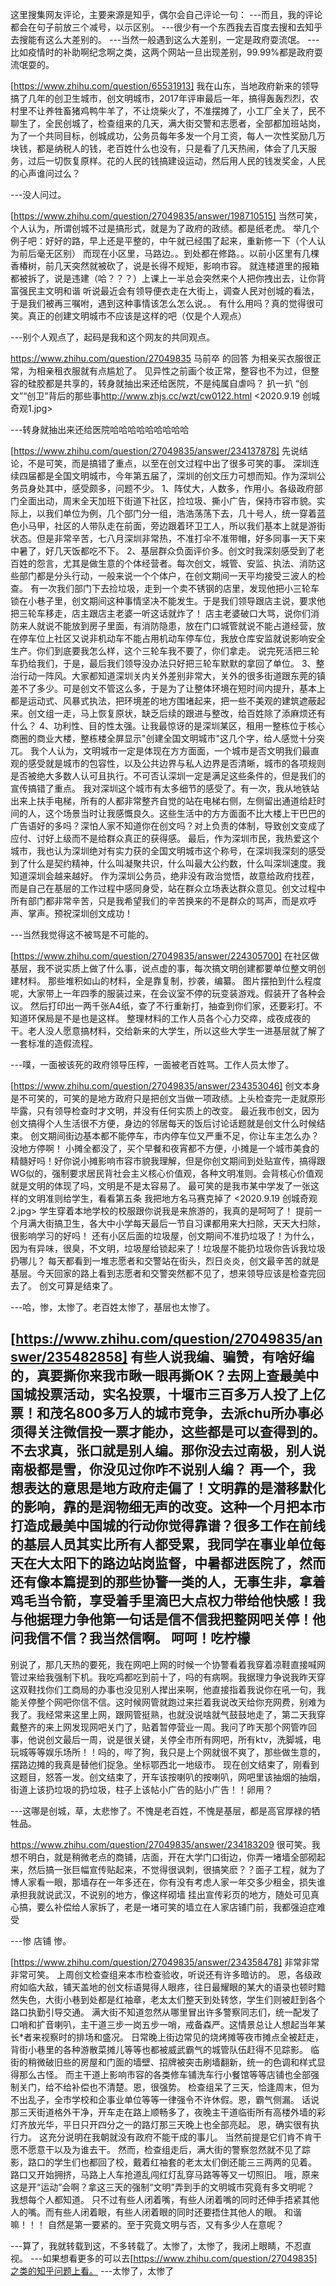 这里搜集网友评论，主要来源是知乎，偶尔会自己评论一句：
---而且，我的评论都会在句子前放三个减号，以示区别。
---很少有一个东西我去百度去搜和去知乎去搜能有这么大差别的。
---当然一般遇到这么大差别，一定是政府耍流氓。
---比如疫情时的补助啊纪念啊之类，这两个网站一旦出现差别，99.99%都是政府耍流氓耍的。

[https://www.zhihu.com/question/65531913]
我在山东，当地政府新来的领导搞了几年的创卫生城市，创文明城市，2017年评审最后一年，搞得轰轰烈烈，农村里不让养牲畜猪鸡鸭牛羊了，不让烧柴火了，不准摆摊了，小工厂全关了，民不聊生了，全民创城了，检查组来的几天，满大街交警和志愿者，全部都加班站岗，为了一个共同目标，创城成功，公务员每年多发一个月工资，每人一次性奖励几万块钱，都是纳税人的钱，老百姓什么也没有，只是看了几天热闹，体会了几天服务，过后一切恢复原样。花的人民的钱搞建设运动，然后用人民的钱发奖金，人民的心声谁问过么？

---没人问过。

[https://www.zhihu.com/question/27049835/answer/198710515]
当然可笑，个人认为，所谓创城不过是搞形式，就是为了政府的政绩。都是纸老虎。
举几个例子吧：好好的路，早上还是平整的，中午就已经围了起来，重新修一下（个人认为前后毫无区别）
而现在小区里，马路边。。到处都在修路。。以前小区里有几棵香椿树，前几天突然就被砍了，说是长得不规矩，影响市容。
就连楼道里的报箱都被拆了，说是违建（哈？？？）上课上一半总会突然来个人把你拽出去，让你背富强民主文明和谐
听说最近会有领导便衣走在大街上，调查人民对创城的看法，于是我们被再三嘱咐，遇到这种事情该怎么怎么说。。
有什么用吗？真的觉得很可笑。真正的创建文明城市不应该是这样的吧（仅是个人观点）

---别个人观点了，起码是我和这个网友的共同观点。

https://www.zhihu.com/question/27049835 马前卒 的回答
为相亲买衣服很正常，为相亲租衣服就有点尴尬了。
见异性之前画个妆正常，整容也不为过，但整容的硅胶都是共享的，转身就抽出来还给医院，不是纯属自虐吗？
扒一扒 “创文”“创卫”背后的那些事<http://www.zhjs.cc/wzt/cw0122.html>
<2020.9.19 创城奇观1.jpg>

---转身就抽出来还给医院哈哈哈哈哈哈哈哈哈

[https://www.zhihu.com/question/27049835/answer/234137878]
先说结论，不是可笑，而是搞错了重点，以至在创文过程中出了很多可笑的事。
深圳连续四届都是全国文明城市，今年第五届了，深圳的创文压力可想而知。作为深圳公务员身处其中，感受颇多，问题不少。
1、阵仗大，人数多，作用小。各级政府部门全面出动，周末全天加班下街道下社区，捡垃圾、撕小广告，保持市容市貌。实际上，以我们单位为例，几个部门分一组，浩浩荡荡下去，几十号人，统一穿着蓝色小马甲，社区的人带队走在前面，旁边跟着环卫工人，所以我们基本上就是游街状态。但是非常辛苦，七八月深圳非常热，不准打伞不准带帽，好多同事一天下来中暑了，好几天饭都吃不下。
2、基层群众负面评价多。创文时我深刻感受到了老百姓的怨言，尤其是做生意的个体经营者。每次创文，城管、安监、执法、消防这些部门都是分头行动，一般来说一个个体户，在创文期间一天平均接受三波人的检查。
有一次我们部门下去捡垃圾，走到一个卖不锈钢的店里，发现他把小三轮车锁在小巷子里，创文期间这种事情坚决不能发生。于是我们领导跟店主说，要求他把三轮车移走，店主跟店主老婆一听这话就炸了！
店主老婆破口大骂，说你们消防来人就说不能放到房子里面，有消防隐患，放在门口城管就说不能占道经营，放在停车位上社区又说非机动车不能占用机动车停车位，我放仓库安监就说影响安全生产。你们到底要我怎么样，这个三轮车我不要了，你们拿走。
说完死活把三轮车扔给我们，于是，最后我们领导没办法只好把三轮车默默的拿回了单位。
3、整治行动一阵风。大家都知道深圳关内关外差别非常大，关外的很多街道跟东莞的镇差不了多少。可是创文不管这么多，于是为了让整体环境在短时间内提升，基本上都是运动式、风暴式执法，把环境差的地方围堵起来，把一些不美观的建筑遮蔽起来。创文组一走，马上恢复原状，缺乏后续的跟进与整改，给百姓除了添麻烦还有什么？
4、功利性、目的性太强。让我最惊讶的是深圳某区，租用一整栋位于核心商圈的商业大楼，整栋楼全屏显示"创建全国文明城市"这几个字，给人感觉十分突兀。
我个人认为，文明城市一定是体现在方方面面，一个城市是否文明我们最直观的感受就是城市的包容性，以及公共边界与私人边界是否清晰，城市的各项规则是否被绝大多数人认可且执行。不可否认深圳一定是满足这些条件的，但是我们的宣传搞错了重点。
我对深圳这个城市有太多细节的感受了。有一次，我从地铁站出来上扶手电梯，所有的人都非常整齐自觉的站在电梯右侧，左侧留出通道给赶时间的人，这个场景当时让我感慨良久。这些生活中的方方面面不比大楼上干巴巴的广告语好的多吗？深怕人家不知道你在创文吗？对上负责的体制，导致创文变成了应付、讨好上级而不是给群众真正的获得感。
最后，作为深圳市民，我热爱这个城市，我也认为深圳绝对有实力获的全国文明城市这个称号，在深圳我深刻的感受到了什么是契约精神，什么叫凝聚共识，什么叫最大公约数，什么叫深圳速度。我知道深圳会越来越好。
作为深圳公务员，绝非没有政治觉悟，故意给政府找茬，而是自己在基层的工作过程中感同身受，站在群众立场表达群众意见。创文过程中所有部门都非常辛苦，只是我希望我们的辛苦换来的不是群众的骂声，而是欢呼声、掌声。预祝深圳创文成功！

---当然我觉得这不被骂是不可能的。

[https://www.zhihu.com/question/27049835/answer/224305700]
在社区做基层，我不说实质上做了什么事，说点虚的事，每次搞文明创建都要单位整文明创建材料。
那些堆积如山的材料，全是靠复制，抄袭，编纂。
图片摆拍到什么程度呢，大家带上一年四季的服装过来，在会议室不停的玩变装游戏。假装开了各种会议。
然后打印出一两千张A4纸，查了不行重新打，抽查到你们家，还要彩打。不知道环保局是不是也是这样。
整理材料的工作人员各个心力交瘁，成夜成夜的干。老人没人愿意搞材料，交给新来的大学生，所以这些大学生一进基层就了解了一套标准的造假流程。

---噗，一面被该死的政府领导压榨，一面被老百姓骂。工作人员太惨了。

[https://www.zhihu.com/question/27049835/answer/234353046]
创文本身是不可笑的，可笑的是地方政府只是把创文当做一项政绩。上头检查完一走就原形毕露，只有领导检查时才文明，并没有任何实质上的改变。
最近我市创文，因为创文搞得个人生活很不方便，身边的邻居每天的饭后讨论话题就是创文什么时候结束。
创文期间街边基本都不能停车，市内停车位又严重不足，你让车主怎么办？没地方停啊！
小摊全都没了，买个早餐和夜宵都不方便，小摊是一个城市美食的精髓好吗！好你说小摊影响市容市貌我理解，但是你创文期间到处贴宣传，搞得跟WG似的，强制要求居民背社会主义核心价值观，各种文明准则。会背核心价值观就是文明的体现了吗，文明是不是太容易了。
最可笑的是我市某中学发了一张这样的文明准则给学生，看看第五条
我把地方名马赛克掉了
<2020.9.19 创城奇观2.jpg>
学生穿着本地学校的校服跟你说我是来旅游的，我真的是呵呵了！
提前一个月满大街搞卫生，各大中小学每天最后一节自习课都用来大扫除，天天大扫除，很影响学习的好吗！
还有小区后面的垃圾屋，创文期间不准扔垃圾了！为什么，因为有异味，很臭，不文明，垃圾屋给锁起来了！垃圾屋不能扔垃圾你告诉我垃圾扔哪儿？
每天都看到一堆志愿者和交警站在街头，烈日炎炎，创文最辛苦的就是基层。今天回家的路上看到志愿者和交警突然都不见了，想来领导应该是检查完回去了。
创文可算是结束了。

---哈，惨，太惨了。老百姓太惨了，基层也太惨了。

[https://www.zhihu.com/question/27049835/answer/235482858]
有些人说我编、骗赞，有啥好编的，真要撕你来我市瞅一眼再撕OK？去网上查最美中国城投票活动，实名投票，十堰市三百多万人投了上亿票！和茂名800多万人的城市竞争，去派chu所办事必须得关注微信投一票才能办，这些都是可以查得到的。不去求真，张口就是别人编。那你没去过南极，别人说南极都是雪，你没见过你咋不说别人编？
再一个，我想表达的意思是地方政府走偏了！文明靠的是潜移默化的影响，靠的是润物细无声的改变。这种一个月把本市打造成最美中国城的行动你觉得靠谱？很多工作在前线的基层人员其实比所有人都受累，我同学在事业单位每天在大太阳下的路边站岗监督，中暑都进医院了，然而还有像本篇提到的那些协警一类的人，无事生非，拿着鸡毛当令箭，享受着手里滴巴大点权力带给他快感！我与他据理力争他第一句话是信不信我把整网吧关停！他问我信不信？我当然信啊。 呵呵！吃柠檬
------------------
别说了，那几天热的要死，我在网吧上网的时候一个协警看着我穿着凉鞋直接喊网管过来给我强制下机。我吃鸡都吃到前十了，吗的有病啊。我据理力争说我昨天穿这双鞋找你们工商局的办事也没见别人撵出来啊，他直接指着我说你在吼一句，我能关停整个网吧你信不信。这时候网管就跑过来拦着我说改天给你充网费，别难为我了。我经常来这里上网，跟网管挺熟，也就没说啥就气鼓鼓地走了，第二天我穿戴整齐的来上网发现网吧关门了，贴着暂停营业一周。我问了昨天那个网管咋回事，他说创文最后一周，说是很关键，关停全市所有网吧，所有ktv，洗脚城，电玩城等等娱乐场所！！吗的，哔了狗，我只是上个网就很不爽了，那些做生意的，摆路边摊的我真是替他们捉急。坐标鄂西北一地级市。
现在创文结束了，刚看到这题目，怒答一发。创文结束了，开车该按喇叭的按喇叭，网吧里该抽烟的抽烟，街道上该扔垃圾的扔垃圾，柱子上该帖小广告的贴小广告！！卵用？

---这哪是创城，草，太悲惨了。不愧是老百姓，不愧是基层，都是高官厚禄的牺牲品。

https://www.zhihu.com/question/27049835/answer/234183209
很可笑。我想不明白，就是稍微老点的商铺，店面，开在大学门口街边，你弄一堵墙全部砌起来，然后搞一张巨幅宣传贴起来，不觉得很讽刺，很搞笑麽？？面子工程，就为了博人家看一眼，那墙存在一年多还在，你有没有考虑人家一年交多少租金，损失谁承担我就说武汉，不说别的地方，像这样砌墙 挂出宣传彩页的地方，随处可见真心搞，要么补偿给人家拆了，老是一堵可笑的墙立在人家店铺门前，我都强迫症难受

---惨 店铺 惨。

[https://www.zhihu.com/question/27049835/answer/234358478]
非常非常非常可笑。
上周创文检查组来本市检查验收，听说还有许多暗访的。
恩，各级政府如临大敌，铺天盖地的创文标语晃得人眼疼，往日最耀眼的某大的语录也顿时黯然失色，大街小巷到处都是红袖章，老太太们整天到处转悠，学生们则被赶到各个路口执勤引导交通。
满大街不知道忽然从哪里冒出许多警察同志们，统一配发了口哨和扩音喇叭，主干道三步一岗五步一哨，戒备森严。这情景总让人想起当年某长*者来视察时的排场和盛况。
日常晚上街边常见的烧烤摊等夜市摊点全被赶走，背街小巷里的各种游散菜摊儿等等也都被威武霸气的城管队伍赶得不见踪影。
临街的稍微破旧些的房屋和门面的墙壁、招牌被突击刷墙翻新，统一的色调和样式显得那么古怪。
而主干道上影响市容的各类修车铺洗车行小餐馆等等店铺也全部强制关门，给不给补偿也不清楚。恩，很强势。
检查组呆了三天，恰逢周末，但为不出乱子，全市学校和企事业单位等等一律强令不许休假。恩，霸气侧漏。
话说那三天街道格外干净，开车走在路上顺畅多了，夜晚主干道临街所有高楼外墙的彩灯齐放光华，平日只开四分之一的路灯那三天晚上也全部亮起。
恩，确实很有执行力。
这充分说明在我朝就没有政府不能干成的事儿。
当然前提是它们肯不肯干愿不愿意干以及为谁去干。
然而，检查组走后，满大街的警察忽然就不见了踪影，路口的学生们也都回了校，戴着红袖套的老太太们倒还能三三两两的见着。
路口又开始拥挤，马路上人车抢道乱闯红灯乱穿马路等等又一切照旧。
哦，原来这是开“运动”会啊？拿这三天的强制“文明”弄到手的文明城市究竟有多文明呢？
我想每个人都知道。
只不过有些人闭着嘴，有些人闭着嘴的同时还伸手捂紧其他人的嘴。而有些人闭着眼，有些人闭着眼的同时还要捂住其他人的眼。
和谐嘛！！！
自然是第一要紧的。至于究竟文明与否，又有多少人在意呢？

---算了，我就转载到这，不多转载了。太惨了，太惨了，我闭上眼睛，不忍直视。
---如果想看更多的可以去[https://www.zhihu.com/question/27049835]之类的知乎问题上看。
---太惨了，太惨了